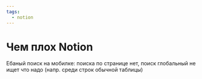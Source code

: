 ```yaml
---
tags:
  - notion
---
```


# Чем плох Notion

Ебаный поиск на мобилке: поиска по странице нет, поиск глобальный не ищет что надо (напр. среди строк обычной таблицы)